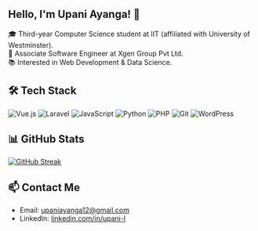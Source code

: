 ## Hello, I'm Upani Ayanga! 👋

🎓 Third-year Computer Science student at IIT (affiliated with University of Westminster).  
💼 Associate Software Engineer at Xgen Group Pvt Ltd.  
📚 Interested in Web Development & Data Science.

## 🛠 Tech Stack
![Vue.js](https://img.shields.io/badge/Vue.js-35495E?style=for-the-badge&logo=vue.js&logoColor=4FC08D)
![Laravel](https://img.shields.io/badge/Laravel-FF2D20?style=for-the-badge&logo=laravel&logoColor=white)
![JavaScript](https://img.shields.io/badge/JavaScript-F7DF1E?style=for-the-badge&logo=javascript&logoColor=black)
![Python](https://img.shields.io/badge/Python-3776AB?style=for-the-badge&logo=python&logoColor=white)
![PHP](https://img.shields.io/badge/PHP-777BB4?style=for-the-badge&logo=php&logoColor=white)
![Git](https://img.shields.io/badge/Git-F05032?style=for-the-badge&logo=git&logoColor=white)
![WordPress](https://img.shields.io/badge/WordPress-21759B?style=for-the-badge&logo=wordpress&logoColor=white)

## 📊 GitHub Stats
[![GitHub Streak](https://streak-stats.demolab.com?user=UpaniAyanga&theme=radical)](https://git.io/streak-stats)

## 📫 Contact Me
- Email: [upaniayanga12@gmail.com](mailto:upaniayanga12@gmail.com)
- LinkedIn: [linkedin.com/in/upani-l](https://www.linkedin.com/in/upani-l/)
